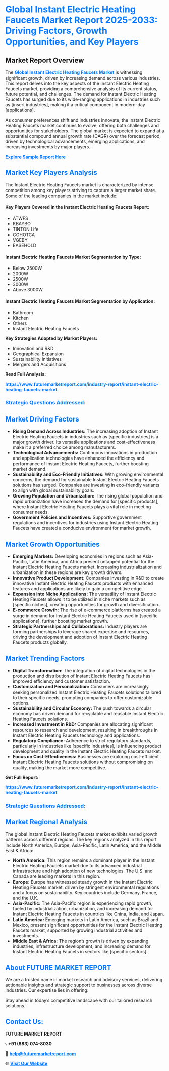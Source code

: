 <h1 style="color: #007BFF;">Global Instant Electric Heating Faucets Market Report 2025-2033: Driving Factors, Growth Opportunities, and Key Players</h1>

<section id="overview">
<h2>Market Report Overview</h2>
<p>The <a href="https://www.futuremarketreport.com/industry-report/instant-electric-heating-faucets-market" style="color: #007BFF; text-decoration: none;"><strong>Global Instant Electric Heating Faucets Market</strong></a> is witnessing significant growth, driven by increasing demand across various industries. This report delves into the key aspects of the Instant Electric Heating Faucets market, providing a comprehensive analysis of its current status, future potential, and challenges. The demand for Instant Electric Heating Faucets has surged due to its wide-ranging applications in industries such as [insert industries], making it a critical component in modern-day [applications].</p>
<p>As consumer preferences shift and industries innovate, the Instant Electric Heating Faucets market continues to evolve, offering both challenges and opportunities for stakeholders. The global market is expected to expand at a substantial compound annual growth rate (CAGR) over the forecast period, driven by technological advancements, emerging applications, and increasing investments by major players.</p>
</section>

<section id="overview">
<p><a href="https://www.futuremarketreport.com/request-sample/reportId=128420" style="color: #007BFF; text-decoration: none;"><strong>Explore Sample Report Here</strong></a></p>
</section>

<section id="key-players">
<h2 style="color: #007BFF;">Market Key Players Analysis</h2>
<p>The Instant Electric Heating Faucets market is characterized by intense competition among key players striving to capture a larger market share. Some of the leading companies in the market include:</p>
<h4>Key Players Covered in the Instant Electric Heating Faucets Report:</h4>
<ul><li>ATWFS</li><li>KBAYBO</li><li>TINTON Life</li><li>COHOTCA</li><li>VGEBY</li><li>EASEHOLD</li></ul>
<h4>Instant Electric Heating Faucets Market Segmentation by Type:</h4>
<ul><li>Below 2500W</li><li>2000W</li><li>2500W</li><li>3000W</li><li>Above 3000W</li></ul>

<h4>Instant Electric Heating Faucets Market Segmentation by Application:</h4>
<ul><li>Bathroom</li><li>Kitchen</li><li>Others</li><li>Instant Electric Heating Faucets</li></ul>
<p><strong>Key Strategies Adopted by Market Players:</strong></p>
<ul>
<li>Innovation and R&D</li>
<li>Geographical Expansion</li>
<li>Sustainability Initiatives</li>
<li>Mergers and Acquisitions</li>
</ul>
</section>

<section>
<p><strong>Read Full Analysis: </strong></p><a href="https://www.futuremarketreport.com/industry-report/instant-electric-heating-faucets-market" style="color: #007BFF; text-decoration: none;"><strong>https://www.futuremarketreport.com/industry-report/instant-electric-heating-faucets-market</strong></a>
<h3 style="color: #007BFF;">Strategic Questions Addressed:</h3>
</section>

<section id="driving-factors">
<h2 style="color: #007BFF;">Market Driving Factors</h2>
<ul>
<li><strong>Rising Demand Across Industries:</strong> The increasing adoption of Instant Electric Heating Faucets in industries such as [specific industries] is a major growth driver. Its versatile applications and cost-effectiveness make it a preferred choice among manufacturers.</li>
<li><strong>Technological Advancements:</strong> Continuous innovations in production and application technologies have enhanced the efficiency and performance of Instant Electric Heating Faucets, further boosting market demand.</li>
<li><strong>Sustainability and Eco-Friendly Initiatives:</strong> With growing environmental concerns, the demand for sustainable Instant Electric Heating Faucets solutions has surged. Companies are investing in eco-friendly variants to align with global sustainability goals.</li>
<li><strong>Growing Population and Urbanization:</strong> The rising global population and rapid urbanization have increased the demand for [specific products], where Instant Electric Heating Faucets plays a vital role in meeting consumer needs.</li>
<li><strong>Government Policies and Incentives:</strong> Supportive government regulations and incentives for industries using Instant Electric Heating Faucets have created a conducive environment for market growth.</li>
</ul>
</section>

<section id="growth-opportunities">
<h2 style="color: #007BFF;">Market Growth Opportunities</h2>
<ul>
<li><strong>Emerging Markets:</strong> Developing economies in regions such as Asia-Pacific, Latin America, and Africa present untapped potential for the Instant Electric Heating Faucets market. Increasing industrialization and urbanization in these regions are key growth drivers.</li>
<li><strong>Innovative Product Development:</strong> Companies investing in R&D to create innovative Instant Electric Heating Faucets products with enhanced features and applications are likely to gain a competitive edge.</li>
<li><strong>Expansion into Niche Applications:</strong> The versatility of Instant Electric Heating Faucets allows it to be utilized in niche markets such as [specific niches], creating opportunities for growth and diversification.</li>
<li><strong>E-commerce Growth:</strong> The rise of e-commerce platforms has created a surge in demand for Instant Electric Heating Faucets used in [specific applications], further boosting market growth.</li>
<li><strong>Strategic Partnerships and Collaborations:</strong> Industry players are forming partnerships to leverage shared expertise and resources, driving the development and adoption of Instant Electric Heating Faucets products globally.</li>
</ul>
</section>

<section id="trending-factors">
<h2 style="color: #007BFF;">Market Trending Factors</h2>
<ul>
<li><strong>Digital Transformation:</strong> The integration of digital technologies in the production and distribution of Instant Electric Heating Faucets has improved efficiency and customer satisfaction.</li>
<li><strong>Customization and Personalization:</strong> Consumers are increasingly seeking personalized Instant Electric Heating Faucets solutions tailored to their specific needs, prompting companies to offer customizable options.</li>
<li><strong>Sustainability and Circular Economy:</strong> The push towards a circular economy has driven demand for recyclable and reusable Instant Electric Heating Faucets solutions.</li>
<li><strong>Increased Investment in R&D:</strong> Companies are allocating significant resources to research and development, resulting in breakthroughs in Instant Electric Heating Faucets technology and applications.</li>
<li><strong>Regulatory Compliance:</strong> Adherence to strict regulatory standards, particularly in industries like [specific industries], is influencing product development and quality in the Instant Electric Heating Faucets market.</li>
<li><strong>Focus on Cost-Effectiveness:</strong> Businesses are exploring cost-efficient Instant Electric Heating Faucets solutions without compromising on quality, making the market more competitive.</li>
</ul>
</section>

<section>
<p><strong>Get Full Report: </strong></p><a href="https://www.futuremarketreport.com/industry-report/instant-electric-heating-faucets-market" style="color: #007BFF; text-decoration: none;"><strong>https://www.futuremarketreport.com/industry-report/instant-electric-heating-faucets-market</strong></a>
<h3 style="color: #007BFF;">Strategic Questions Addressed:</h3>
</section>


<section id="regional-analysis">
<h2 style="color: #007BFF;">Market Regional Analysis</h2>
<p>The global Instant Electric Heating Faucets market exhibits varied growth patterns across different regions. The key regions analyzed in this report include North America, Europe, Asia-Pacific, Latin America, and the Middle East & Africa:</p>
<ul>
<li><strong>North America:</strong> This region remains a dominant player in the Instant Electric Heating Faucets market due to its advanced industrial infrastructure and high adoption of new technologies. The U.S. and Canada are leading markets in this region.</li>
<li><strong>Europe:</strong> Europe has witnessed steady growth in the Instant Electric Heating Faucets market, driven by stringent environmental regulations and a focus on sustainability. Key countries include Germany, France, and the U.K.</li>
<li><strong>Asia-Pacific:</strong> The Asia-Pacific region is experiencing rapid growth, fueled by industrialization, urbanization, and increasing demand for Instant Electric Heating Faucets in countries like China, India, and Japan.</li>
<li><strong>Latin America:</strong> Emerging markets in Latin America, such as Brazil and Mexico, present significant opportunities for the Instant Electric Heating Faucets market, supported by growing industrial activities and investments.</li>
<li><strong>Middle East & Africa:</strong> The region’s growth is driven by expanding industries, infrastructure development, and increasing demand for Instant Electric Heating Faucets in sectors like [specific sectors].</li>
</ul>
</section>

<footer>
<h2 style="color: #007BFF;">About FUTURE MARKET REPORT</h2>
<p>We are a trusted name in market research and advisory services, delivering actionable insights and strategic support to businesses across diverse industries. Our expertise lies in offering:</p>

<p>Stay ahead in today’s competitive landscape with our tailored research solutions.</p>

<h2 style="color: #007BFF;">Contact Us:</h2>
<p><strong>FUTURE MARKET REPORT</strong></p>
<p>📞 <strong>+91 (883) 074-8030</strong></p>
<p>📧 <strong><a href="mailto:help@futuremarketreport.com" style="color: #007BFF;">help@futuremarketreport.com</a></strong></p>
<p>🌐 <strong><a href="https://www.futuremarketreport.com/" style="color: #007BFF;">Visit Our Website</a></strong></p>
</footer>